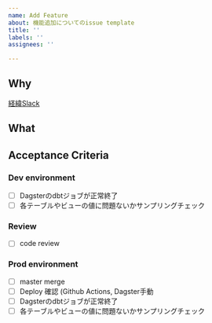 ```yaml
---
name: Add Feature
about: 機能追加についてのissue template
title: ''
labels: ''
assignees: ''

---
```

<!-- テスト -->
## Why
<!-- なぜこの課題に取り組むのかを記載する -->

<!-- 課題への依頼や、課題に取り組むきっかけになったSlackのスレッドのリンクを残す -->
[経緯Slack]()

## What
<!-- 具体的な仕様について記載する -->

## Acceptance Criteria
### Dev environment
<!-- 確認内容に応じて変更する -->
- [ ] Dagsterのdbtジョブが正常終了
- [ ] 各テーブルやビューの値に問題ないかサンプリングチェック

### Review
<!-- 確認内容に応じて変更する -->
- [ ] code review

### Prod  environment
<!-- 確認内容に応じて変更する -->
- [ ] master merge
- [ ] Deploy 確認 (Github Actions, Dagster手動
- [ ] Dagsterのdbtジョブが正常終了
- [ ] 各テーブルやビューの値に問題ないかサンプリングチェック
